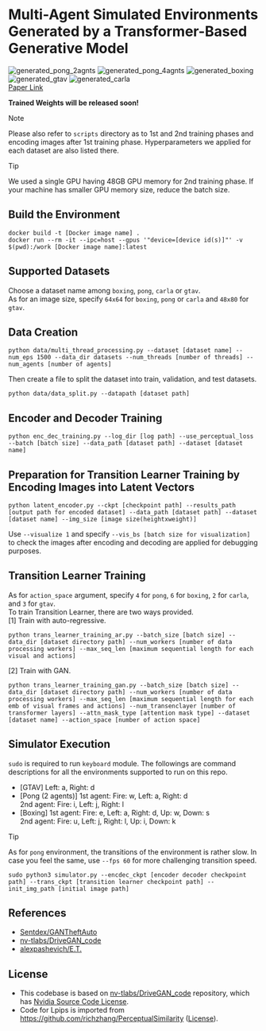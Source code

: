 # Multi-Agent Simulated Environments Generated by a Transformer-Based Generative Model
![generated_pong_2agnts](https://github.com/Masao-Taketani/multi-agent-env-generator/assets/37681936/59c46831-87fd-49e3-88cb-05f2d1ff7836)
![generated_pong_4agnts](https://github.com/Masao-Taketani/multi-agent-env-generator/assets/37681936/d95d834f-abfc-438e-add5-d4e108be3dc9)
![generated_boxing](https://github.com/Masao-Taketani/multi-agent-env-generator/assets/37681936/6b92fde8-f061-453b-b5fc-debc3a569e1c)
![generated_gtav](https://github.com/Masao-Taketani/multi-agent-env-generator/assets/37681936/d2ce14b8-3897-4db3-8179-1a5c02c84ca0)
![generated_carla](https://github.com/Masao-Taketani/multi-agent-env-generator/assets/37681936/9042941c-d4b1-413b-92b0-51bfa0d4b784)
<br>
[Paper Link](https://github.com/Masao-Taketani/multi-agent-env-generator/blob/main/paper/Master_Thesis.pdf)

**Trained Weights will be released soon!**

> [!NOTE]
> Please also refer to `scripts` directory as to 1st and 2nd training phases and encoding images after 1st training phase. Hyperparameters we applied for each dataset are also listed there.

> [!TIP]
> We used a single GPU having 48GB GPU memory for 2nd training phase. If your machine has smaller GPU memory size, reduce the batch size.

## Build the Environment
```
docker build -t [Docker image name] .
docker run --rm -it --ipc=host --gpus '"device=[device id(s)]"' -v $(pwd):/work [Docker image name]:latest
```

## Supported Datasets
Choose a dataset name among `boxing`, `pong`, `carla` or `gtav`.<br>
As for an image size, specify `64x64` for `boxing`, `pong` or `carla` and `48x80` for `gtav`.

## Data Creation
```
python data/multi_thread_processing.py --dataset [dataset name] --num_eps 1500 --data_dir datasets --num_threads [number of threads] --num_agents [number of agents]
```
Then create a file to split the dataset into train, validation, and test datasets.<br>
```
python data/data_split.py --datapath [dataset path]
```

## Encoder and Decoder Training
```
python enc_dec_training.py --log_dir [log path] --use_perceptual_loss --batch [batch size] --data_path [dataset path] --dataset [dataset name]
```

## Preparation for Transition Learner Training by Encoding Images into Latent Vectors
```
python latent_encoder.py --ckpt [checkpoint path] --results_path [output path for encoded dataset] --data_path [dataset path] --dataset [dataset name] --img_size [image size(heightxweight)]
```
Use `--visualize 1` and specify `--vis_bs [batch size for visualization]` to check the images after encoding and decoding are applied for debugging purposes. 

## Transition Learner Training
As for `action_space` argument, specify `4` for `pong`, `6` for `boxing`, `2` for `carla`, and `3` for `gtav`.<br> 
To train Transition Learner, there are two ways provided.<br>
[1] Train with auto-regressive.
```
python trans_learner_training_ar.py --batch_size [batch size] --data_dir [dataset directory path] --num_workers [number of data processing workers] --max_seq_len [maximum sequential length for each visual and actions]
```
[2] Train with GAN.
```
python trans_learner_training_gan.py --batch_size [batch size] --data_dir [dataset directory path] --num_workers [number of data processing workers] --max_seq_len [maximum sequential length for each emb of visual frames and actions] --num_transenclayer [number of transformer layers] --attn_mask_type [attention mask type] --dataset [dataset name] --action_space [number of action space]
```

## Simulator Execution
`sudo` is required to run `keyboard` module. The followings are command descriptions for all the environments supported to run on this repo.
- [GTAⅤ]
Left: a, Right: d<br>
- [Pong (2 agents)]
1st agent: Fire: w, Left: a, Right: d<br>
2nd agent: Fire: i, Left: j, Right: l<br>
- [Boxing]
1st agent: Fire: e, Left: a, Right: d, Up: w, Down: s<br>
2nd agent: Fire: u, Left: j, Right: l, Up: i, Down: k<br>

> [!TIP]
> As for `pong` environment, the transitions of the environment is rather slow. In case you feel the same, use `--fps 60` for more challenging transition speed. 

```
sudo python3 simulator.py --encdec_ckpt [encoder decoder checkpoint path] --trans_ckpt [transition learner checkpoint path] --init_img_path [initial image path]
```

## References
- [Sentdex/GANTheftAuto](https://github.com/Sentdex/GANTheftAuto)
- [nv-tlabs/DriveGAN_code](https://github.com/nv-tlabs/DriveGAN_code)
- [alexpashevich/E.T.](https://github.com/alexpashevich/E.T.)

## License
- This codebase is based on [nv-tlabs/DriveGAN_code](https://github.com/nv-tlabs/DriveGAN_code) repository, which has [Nvidia Source Code License](https://github.com/Masao-Taketani/multi-agent-env-generator/blob/main/LICENSE-NVIDIA).
- Code for Lpips is imported from https://github.com/richzhang/PerceptualSimilarity ([License](https://github.com/Masao-Taketani/multi-agent-env-generator/blob/main/LICENSE-LPIPS)).
